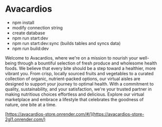 # Avacardios

- npm install
- modify connection string
- create database
- npm run start:dev
- npm run start:dev:sync (builds tables and syncs data)
- npm run build:dev
  
Welcome to Avacardios, where we're on a mission to nourish your well-being through a bountiful selection of fresh produce and wholesome health foods. We believe that every bite should be a step toward a healthier, more vibrant you. From crisp, locally sourced fruits and vegetables to a curated collection of organic, nutrient-packed options, our virtual aisles are designed to support your journey to optimal health. With a commitment to quality, sustainability, and your satisfaction, we're your trusted partner in making nutritious choices effortless and delicious. Explore our virtual marketplace and embrace a lifestyle that celebrates the goodness of nature, one bite at a time.

[https://avacardios-store.onrender.com/#/](https://avacardios-store-2gl1.onrender.com/)
